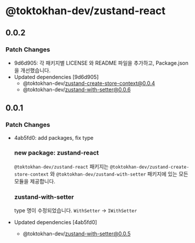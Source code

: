 # @toktokhan-dev/zustand-react

## 0.0.2

### Patch Changes

- 9d6d905: 각 패키지별 LICENSE 와 README 파일을 추가하고, Package.json 을 개선했습니다.
- Updated dependencies [9d6d905]
  - @toktokhan-dev/zustand-create-store-context@0.0.4
  - @toktokhan-dev/zustand-with-setter@0.0.6

## 0.0.1

### Patch Changes

- 4ab5fd0: add packages, fix type

  ### new package: zustand-react

  `@toktokhan-dev/zustand-react` 패키지는 `@toktokhan-dev/zustand-create-store-context` 와 `@toktokhan-dev/zustand-with-setter` 패키지에 있는 모든 모듈을 제공합니다.

  ### zustand-with-setter

  type 명이 수정되었습니다. `WithSetter` -> `IWithSetter`

- Updated dependencies [4ab5fd0]
  - @toktokhan-dev/zustand-with-setter@0.0.5
